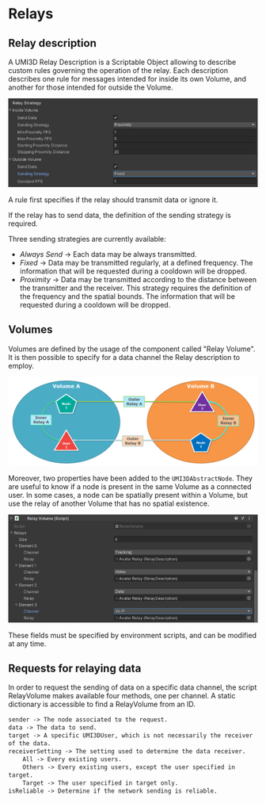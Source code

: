 # Relays

## Relay description

A UMI3D Relay Description is a Scriptable Object allowing to describe custom rules governing the operation of the relay. Each description describes one rule for messages intended for inside its own Volume, and another for those intended for outside the Volume.

![image.png](./img/relays-strategy.png)

A rule first specifies if the relay should transmit data or ignore it.

If the relay has to send data, the definition of the sending strategy is required.

Three sending strategies are currently available:

- *Always Send* -> Each data may be always transmitted.
- *Fixed* -> Data may be transmitted regularly, at a defined frequency. The information that will be requested during a cooldown will be dropped.
- *Proximity* -> Data may be transmitted according to the distance between the transmitter and the receiver. This strategy requires the definition of the frequency and the spatial bounds. The information that will be requested during a cooldown will be dropped.

## Volumes

Volumes are defined by the usage of the component called "Relay Volume". It is then possible to specify for a data channel the Relay description to employ. 

![image.png](./img/api-relays.png)

Moreover, two properties have been added to the `UMI3DAbstractNode`. They are useful to know if a node is present in the same Volume as a connected user. In some cases, a node can be spatially present within a Volume, but use the relay of another Volume that has no spatial existence.

![image.png](./img/relays-unity.png)

These fields must be specified by environment scripts, and can be modified at any time.

## Requests for relaying data

In order to request the sending of data on a specific data channel, the script RelayVolume makes available four methods, one per channel. A static dictionary is accessible to find a RelayVolume from an ID.

    sender -> The node associated to the request.
    data -> The data to send.
    target -> A specific UMI3DUser, which is not necessarily the receiver of the data.
    receiverSetting -> The setting used to determine the data receiver.
        All -> Every existing users.
        Others -> Every existing users, except the user specified in target.
        Target -> The user specified in target only.
    isReliable -> Determine if the network sending is reliable.
